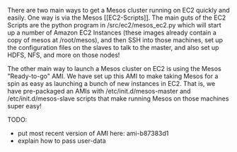There are two main ways to get a Mesos cluster running on EC2 quickly and easily. One way is via the Mesos [[EC2-Scripts]]. The main guts of the EC2 Scripts are the python program in <mesos-download-root-dir>/src/ec2/mesos_ec2.py which will start up a number of Amazon EC2 Instances (these images already contain a copy of mesos at /root/mesos), and then SSH into those machines, set up the configuration files on the slaves to talk to the master, and also set up HDFS, NFS, and more on those nodes!

The other main way to launch a Mesos cluster on EC2 is using the Mesos "Ready-to-go" AMI. We have set up this AMI to make taking Mesos for a spin as easy as launching a bunch of new instances in EC2. That is, we have pre-packaged an AMIs with /etc/init.d/mesos-master and /etc/init.d/mesos-slave scripts that make running Mesos on those machines super easy!

TODO:
* put most recent version of AMI here: ami-b87383d1 
* explain how to pass user-data